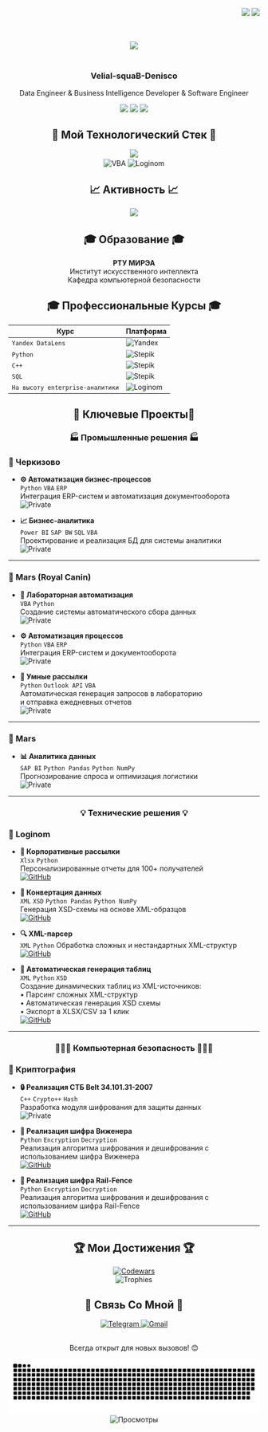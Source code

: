 <p align="right">
  <a href="README.md"><img src="https://img.shields.io/badge/Русский-0055AA?style=for-the-badge&logoWidth=20&logo=data:image/png;base64,..."/></a> 
  <a href="README_EN.md"><img src="https://img.shields.io/badge/English-007BFF?style=for-the-badge&logoWidth=20&logo=data:image/png;base64,..."/></a>
</p>
<br>
<br>

<div align="center">
  <a href="https://git.io/typing-svg">
    <img src="https://readme-typing-svg.demolab.com?font=Fira+Code&size=30&duration=3000&pause=1000&color=58A6FF&center=true&width=800&lines=👋+Hello%2C+World!+👋;💻+Data+Engineer+💻;📊+BI+Developer+📊;🤖+Process+Automation+🤖">
  </a>
</div>


<!-- Альтернатива аватару -->
 <div align="center">
  <br>
  <h3>Velial-squaB-Denisco</h3>
  <p>Data Engineer & Business Intelligence Developer & Software Engineer</p>
</div>

<!-- Статистика -->
<!-- GitHub Stats -->
<div align="center">
  <!-- Основная статистика -->
  <img src="https://github-readme-stats.vercel.app/api?username=Velial-squaB-Denisco&show_icons=true&theme=nightowl&hide_border=true&include_all_commits=true&count_private=true&hide=contribs&bg_color=00000000&title_color=58a6ff&text_color=8b949e&icon_color=58a6ff&ring_color=58a6ff&cache_seconds=43200" width="52%"/>

  <!-- Топ языков -->
  <img src="https://github-readme-stats.vercel.app/api/top-langs/?username=Velial-squaB-Denisco&layout=compact&theme=nightowl&hide_border=true&bg_color=00000000&langs_count=8&hide=procfile,cmake,roff,html,css,dockerfile&title_color=58a6ff&text_color=8b949e&exclude_repo=README-STATS&cache_seconds=43200" width="35%"/>

  <!-- Streak Stats -->
  <img src="https://streak-stats.demolab.com?user=Velial-squaB-Denisco&theme=nightowl&hide_border=true&background=00000000&ring=58a6ff&fire=FF8C00&currStreakNum=58a6ff&currStreakLabel=58a6ff&sideNums=58a6ff&sideLabels=8b949e&dates=8b949e&border=00000000&cache_seconds=43200" width="48%"/>
</div>

<!-- Инструменты и технологии -->
<h2 align="center">🔧 Мой Технологический Стек 🔧</h2>
<div align="center">
  <img src="https://skillicons.dev/icons?i=c,cpp,py,postgres,git,github,linux,vscode&theme=dark&perline=10"/>
  <br>
  <img src="https://img.shields.io/badge/VBA-217346?style=for-the-badge&logo=microsoft-excel&logoColor=white" alt="VBA"/>
  <img src="https://img.shields.io/badge/Loginom-0055AA?style=for-the-badge&logo=apachespark&logoColor=white" alt="Loginom"/>
</div>

<!-- График активности -->
<h2 align="center">📈 Активность 📈</h2>
<div align="center">
  <img src="https://github-readme-activity-graph.vercel.app/graph?username=Velial-squaB-Denisco&theme=react-dark&hide_border=true&area=true&color=58a6ff"/>
</div>


<!-- Образование -->
<h2 align="center">🎓 Образование 🎓</h2>
<div align="center">
  <p><b>РТУ МИРЭА</b><br>
  Институт искусственного интеллекта<br>
  Кафедра компьютерной безопасности<br>
  </p>
</div>

<!-- Курсы -->
<h2 align="center">🎓 Профессиональные Курсы 🎓</h2>
<div align="center">

| Курс                           | Платформа       |
|--------------------------------|-----------------|
| `Yandex DataLens`              | ![Yandex](https://img.shields.io/badge/Yandex-FF0000?style=flat&logo=yandex&logoColor=white) |
| `Python`                       | ![Stepik](https://img.shields.io/badge/Stepik-0095D6?style=flat&logo=udemy&logoColor=white) |
| `C++`                          | ![Stepik](https://img.shields.io/badge/Stepik-0095D6?style=flat&logo=udemy&logoColor=white) |
| `SQL`                          | ![Stepik](https://img.shields.io/badge/Stepik-0095D6?style=flat&logo=udemy&logoColor=white) |
| `На высоту enterprise-аналитики` | ![Loginom](https://img.shields.io/badge/Loginom-0055AA?style=flat&logo=apachespark&logoColor=white) |
</div>

<!-- Проекты -->
<h2 align="center">🚀 Ключевые Проекты🚀</h2>

<h3 align="center">🏭 Промышленные решения 🏭</h3>

### 🥩 Черкизово
- **⚙️ Автоматизация бизнес-процессов**  
  `Python` `VBA` `ERP`  
  Интеграция ERP-систем и автоматизация документооборота  
  ![Private](https://img.shields.io/badge/Closed-Repo-777777?style=flat&logo=lock)

- **📈 Бизнес-аналитика**  
  `Power BI` `SAP BW` `SQL` `VBA`  
  Проектирование и реализация БД для системы аналитики  
  ![Private](https://img.shields.io/badge/Closed-Repo-777777?style=flat&logo=lock)

---

### 🐾 Mars (Royal Canin)
- **🔬 Лабораторная автоматизация**  
  `VBA` `Python`  
  Создание системы автоматического сбора данных<br>
  ![Private](https://img.shields.io/badge/Closed-Repo-777777?style=flat&logo=lock)

- **⚙️ Автоматизация процессов**  
  `Python` `VBA` `ERP`  
  Интеграция ERP-систем и документооборота<br>
  ![Private](https://img.shields.io/badge/Closed-Repo-777777?style=flat&logo=lock)
  
- **📨 Умные рассылки**  
  `Python` `Outlook API` `VBA`  
  Автоматическая генерация запросов в лабораторию<br>и отправка ежедневных отчетов<br>
  ![Private](https://img.shields.io/badge/Closed-Repo-777777?style=flat&logo=lock)

---

### 🚀 Mars
- **📊 Аналитика данных**  
  `SAP BI` `Python Pandas` `Python NumPy`  
  Прогнозирование спроса и оптимизация логистики  
  ![Private](https://img.shields.io/badge/Closed-Repo-777777?style=flat&logo=lock)

---

<h3 align="center">💡 Технические решения 💡</h3>

### 🧮 Loginom
- **📧 Корпоративные рассылки**  
  `Xlsx` `Python`  
  Персонализированные отчеты для 100+ получателей  
  [![GitHub](https://img.shields.io/badge/View_Code-0055AA?style=flat&logo=github)](https://github.com/Velial-squaB-Denisco/Loginom_Send_Mail)
  
- **🔄 Конвертация данных**  
  `XML` `XSD` `Python Pandas` `Python NumPy`  
  Генерация XSD-схемы на основе XML-образцов  
  [![GitHub](https://img.shields.io/badge/View_Code-0055AA?style=flat&logo=github)](https://github.com/Velial-squaB-Denisco/WorkXML)
  
- **🔍 XML-парсер**  
  `XML` `Python` 
  Обработка сложных и нестандартных XML-структур  
  [![GitHub](https://img.shields.io/badge/View_Code-0055AA?style=flat&logo=github)](https://github.com/Velial-squaB-Denisco/WorkXML)

- **📑 Автоматическая генерация таблиц**  
  `XML` `Python` `XSD`  
  Создание динамических таблиц из XML-источников:<br>
  • Парсинг сложных XML-структур<br>
  • Автоматическая генерация XSD схемы<br>
  • Экспорт в XLSX/CSV за 1 клик  
  [![GitHub](https://img.shields.io/badge/View_Code-0055AA?style=flat&logo=github)](https://github.com/Velial-squaB-Denisco/Loginom_XML_XSD_Table)

---

<h3 align="center">👩🏻‍💻 Компьютерная безопасность 👩🏻‍💻</h3>

### 🔐 Криптография
- **🔒 Реализация СТБ Belt 34.101.31-2007**  
  `C++` `Crypto++` `Hash`  
  Разработка модуля шифрования для защиты данных<br> 
  ![Private](https://img.shields.io/badge/Closed-Repo-777777?style=flat&logo=lock)

- **🔑 Реализация шифра Виженера**<br>
  `Python` `Encryption` `Decryption`<br>
  Реализация алгоритма шифрования и дешифрования с использованием шифра Виженера<br>
  [![GitHub](https://img.shields.io/badge/View_Code-0055AA?style=flat&logo=github)](https://github.com/Velial-squaB-Denisco/The-Vigener-Cipher)

- **🔑 Реализация шифра Rail-Fence**<br>
  `Python` `Encryption` `Decryption`<br>
  Реализация алгоритма шифрования и дешифрования с использованием шифра Rail-Fence<br>
  [![GitHub](https://img.shields.io/badge/View_Code-0055AA?style=flat&logo=github)](https://github.com/Velial-squaB-Denisco/Rail-Fence-Cipher)

---
  
<!-- Достижения -->
<h2 align="center">🏆 Мои Достижения 🏆</h2>
<div align="center">
  <a href="https://www.codewars.com/users/Velial-squaB-Denisco">
    <img src="https://www.codewars.com/users/Velial-squaB-Denisco/badges/large" alt="Codewars"/>
  </a>
  <br>
  <img src="https://github-profile-trophy.vercel.app/?username=Velial-squaB-Denisco&theme=onedark&row=2&column=4" alt="Trophies"/> 
</div>

<!-- Контакты -->
<h2 align="center">📡 Связь Со Мной 📡</h2>
<div align="center">
  <a href="https://t.me/denis290804">
    <img src="https://img.shields.io/badge/Telegram-000?style=for-the-badge&logo=telegram&logoColor=58a6ff" alt="Telegram"/>
  </a>
  <a href="mailto:ppoi42477@gmail.com">
    <img src="https://img.shields.io/badge/Gmail-000?style=for-the-badge&logo=gmail&logoColor=EA4335" alt="Gmail"/>
  </a>
</div>

<div align="center">
  <br>
  <p>Всегда открыт для новых вызовов! 😊</p>
</div>

<!-- Анимация активности -->
<div align="center">
  <img src="https://raw.githubusercontent.com/platane/platane/output/github-contribution-grid-snake-dark.svg" width="100%"/>
</div>

<!-- Счетчик просмотров -->
<div align="center">
  <img src="https://komarev.com/ghpvc/?username=Velial-squaB-Denisco&style=flat-square&color=58a6ff&label=PROFILE+VIEWS" alt="Просмотры"/>
</div>
